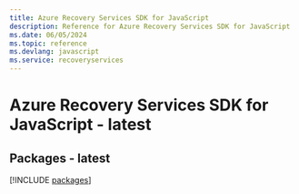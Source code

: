 ```yaml
---
title: Azure Recovery Services SDK for JavaScript
description: Reference for Azure Recovery Services SDK for JavaScript
ms.date: 06/05/2024
ms.topic: reference
ms.devlang: javascript
ms.service: recoveryservices
---
```

# Azure Recovery Services SDK for JavaScript - latest
## Packages - latest
[!INCLUDE [packages](recovery-services-index.md)]